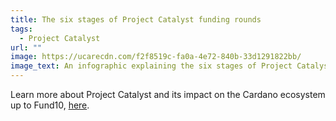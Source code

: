```yaml
---
title: The six stages of Project Catalyst funding rounds
tags:
  - Project Catalyst
url: ""
image: https://ucarecdn.com/f2f8519c-fa0a-4e72-840b-33d1291822bb/
image_text: An infographic explaining the six stages of Project Catalyst funding rounds.
---
```


Learn more about Project Catalyst and its impact on the Cardano ecosystem up to Fund10, [here](https://projectcatalyst.io/blog/project-catalyst-driving-innovation-and-real-world-impact-on-cardano).
